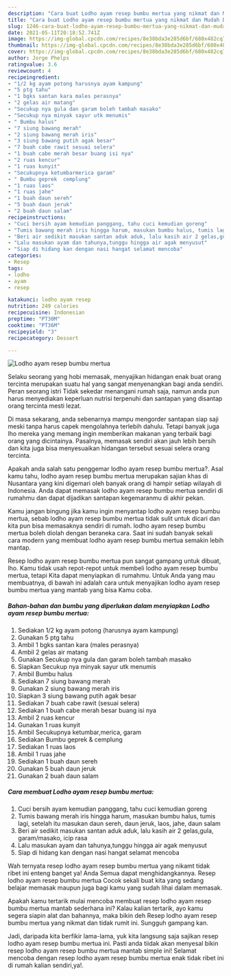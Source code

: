 ```yaml
---
description: "Cara buat Lodho ayam resep bumbu mertua yang nikmat dan Mudah Dibuat"
title: "Cara buat Lodho ayam resep bumbu mertua yang nikmat dan Mudah Dibuat"
slug: 1246-cara-buat-lodho-ayam-resep-bumbu-mertua-yang-nikmat-dan-mudah-dibuat
date: 2021-05-11T20:18:52.741Z
image: https://img-global.cpcdn.com/recipes/8e38bda3e285d6bf/680x482cq70/lodho-ayam-resep-bumbu-mertua-foto-resep-utama.jpg
thumbnail: https://img-global.cpcdn.com/recipes/8e38bda3e285d6bf/680x482cq70/lodho-ayam-resep-bumbu-mertua-foto-resep-utama.jpg
cover: https://img-global.cpcdn.com/recipes/8e38bda3e285d6bf/680x482cq70/lodho-ayam-resep-bumbu-mertua-foto-resep-utama.jpg
author: Jorge Phelps
ratingvalue: 3.6
reviewcount: 4
recipeingredient:
- "1/2 kg ayam potong harusnya ayam kampung"
- "5 ptg tahu"
- "1 bgks santan kara males perasnya"
- "2 gelas air matang"
- "Secukup nya gula dan garam boleh tambah masako"
- "Secukup nya minyak sayur utk menumis"
- " Bumbu halus"
- "7 siung bawang merah"
- "2 siung bawang merah iris"
- "3 siung bawang putih agak besar"
- "7 buah cabe rawit sesuai selera"
- "1 buah cabe merah besar buang isi nya"
- "2 ruas kencur"
- "1 ruas kunyit"
- "Secukupnya ketumbarmerica garam"
- " Bumbu geprek  cemplung"
- "1 ruas laos"
- "1 ruas jahe"
- "1 buah daun sereh"
- "5 buah daun jeruk"
- "2 buah daun salam"
recipeinstructions:
- "Cuci bersih ayam kemudian panggang, tahu cuci kemudian goreng"
- "Tumis bawang merah iris hingga harum, masukan bumbu halus, tumis lagi, setelah itu masukan daun sereh, daun jeruk, laos, jahe, daun salam"
- "Beri air sedikit masukan santan aduk aduk, lalu kasih air 2 gelas,gula, garam/masako, icip rasa"
- "Lalu masukan ayam dan tahunya,tunggu hingga air agak menyusut"
- "Siap di hidang kan dengan nasi hangat selamat mencoba"
categories:
- Resep
tags:
- lodho
- ayam
- resep

katakunci: lodho ayam resep 
nutrition: 249 calories
recipecuisine: Indonesian
preptime: "PT30M"
cooktime: "PT36M"
recipeyield: "3"
recipecategory: Dessert

---
```



![Lodho ayam resep bumbu mertua](https://img-global.cpcdn.com/recipes/8e38bda3e285d6bf/680x482cq70/lodho-ayam-resep-bumbu-mertua-foto-resep-utama.jpg)

Selaku seorang yang hobi memasak, menyajikan hidangan enak buat orang tercinta merupakan suatu hal yang sangat menyenangkan bagi anda sendiri. Peran seorang istri Tidak sekedar menangani rumah saja, namun anda pun harus menyediakan keperluan nutrisi terpenuhi dan santapan yang disantap orang tercinta mesti lezat.

Di masa  sekarang, anda sebenarnya mampu mengorder santapan siap saji meski tanpa harus capek mengolahnya terlebih dahulu. Tetapi banyak juga lho mereka yang memang ingin memberikan makanan yang terbaik bagi orang yang dicintainya. Pasalnya, memasak sendiri akan jauh lebih bersih dan kita juga bisa menyesuaikan hidangan tersebut sesuai selera orang tercinta. 



Apakah anda salah satu penggemar lodho ayam resep bumbu mertua?. Asal kamu tahu, lodho ayam resep bumbu mertua merupakan sajian khas di Nusantara yang kini digemari oleh banyak orang di hampir setiap wilayah di Indonesia. Anda dapat memasak lodho ayam resep bumbu mertua sendiri di rumahmu dan dapat dijadikan santapan kegemaranmu di akhir pekan.

Kamu jangan bingung jika kamu ingin menyantap lodho ayam resep bumbu mertua, sebab lodho ayam resep bumbu mertua tidak sulit untuk dicari dan kita pun bisa memasaknya sendiri di rumah. lodho ayam resep bumbu mertua boleh diolah dengan beraneka cara. Saat ini sudah banyak sekali cara modern yang membuat lodho ayam resep bumbu mertua semakin lebih mantap.

Resep lodho ayam resep bumbu mertua pun sangat gampang untuk dibuat, lho. Kamu tidak usah repot-repot untuk membeli lodho ayam resep bumbu mertua, tetapi Kita dapat menyiapkan di rumahmu. Untuk Anda yang mau membuatnya, di bawah ini adalah cara untuk menyajikan lodho ayam resep bumbu mertua yang mantab yang bisa Kamu coba.

<!--inarticleads1-->

##### Bahan-bahan dan bumbu yang diperlukan dalam menyiapkan Lodho ayam resep bumbu mertua:

1. Sediakan 1/2 kg ayam potong (harusnya ayam kampung)
1. Gunakan 5 ptg tahu
1. Ambil 1 bgks santan kara (males perasnya)
1. Ambil 2 gelas air matang
1. Gunakan Secukup nya gula dan garam boleh tambah masako
1. Siapkan Secukup nya minyak sayur utk menumis
1. Ambil  Bumbu halus
1. Sediakan 7 siung bawang merah
1. Gunakan 2 siung bawang merah iris
1. Siapkan 3 siung bawang putih agak besar
1. Sediakan 7 buah cabe rawit (sesuai selera)
1. Sediakan 1 buah cabe merah besar buang isi nya
1. Ambil 2 ruas kencur
1. Gunakan 1 ruas kunyit
1. Ambil Secukupnya ketumbar,merica, garam
1. Sediakan  Bumbu geprek &amp; cemplung
1. Sediakan 1 ruas laos
1. Ambil 1 ruas jahe
1. Sediakan 1 buah daun sereh
1. Gunakan 5 buah daun jeruk
1. Gunakan 2 buah daun salam




<!--inarticleads2-->

##### Cara membuat Lodho ayam resep bumbu mertua:

1. Cuci bersih ayam kemudian panggang, tahu cuci kemudian goreng
1. Tumis bawang merah iris hingga harum, masukan bumbu halus, tumis lagi, setelah itu masukan daun sereh, daun jeruk, laos, jahe, daun salam
1. Beri air sedikit masukan santan aduk aduk, lalu kasih air 2 gelas,gula, garam/masako, icip rasa
1. Lalu masukan ayam dan tahunya,tunggu hingga air agak menyusut
1. Siap di hidang kan dengan nasi hangat selamat mencoba




Wah ternyata resep lodho ayam resep bumbu mertua yang nikamt tidak ribet ini enteng banget ya! Anda Semua dapat menghidangkannya. Resep lodho ayam resep bumbu mertua Cocok sekali buat kita yang sedang belajar memasak maupun juga bagi kamu yang sudah lihai dalam memasak.

Apakah kamu tertarik mulai mencoba membuat resep lodho ayam resep bumbu mertua mantab sederhana ini? Kalau kalian tertarik, ayo kamu segera siapin alat dan bahannya, maka bikin deh Resep lodho ayam resep bumbu mertua yang nikmat dan tidak rumit ini. Sungguh gampang kan. 

Jadi, daripada kita berfikir lama-lama, yuk kita langsung saja sajikan resep lodho ayam resep bumbu mertua ini. Pasti anda tiidak akan menyesal bikin resep lodho ayam resep bumbu mertua mantab simple ini! Selamat mencoba dengan resep lodho ayam resep bumbu mertua enak tidak ribet ini di rumah kalian sendiri,ya!.


